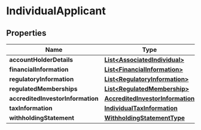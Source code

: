 

# IndividualApplicant


## Properties

| Name | Type | Description | Notes |
|------------ | ------------- | ------------- | -------------|
|**accountHolderDetails** | [**List&lt;AssociatedIndividual&gt;**](AssociatedIndividual.md) |  |  [optional] |
|**financialInformation** | [**List&lt;FinancialInformation&gt;**](FinancialInformation.md) |  |  [optional] |
|**regulatoryInformation** | [**List&lt;RegulatoryInformation&gt;**](RegulatoryInformation.md) |  |  [optional] |
|**regulatedMemberships** | [**List&lt;RegulatedMembership&gt;**](RegulatedMembership.md) |  |  [optional] |
|**accreditedInvestorInformation** | [**AccreditedInvestorInformation**](AccreditedInvestorInformation.md) |  |  [optional] |
|**taxInformation** | [**IndividualTaxInformation**](IndividualTaxInformation.md) |  |  [optional] |
|**withholdingStatement** | [**WithholdingStatementType**](WithholdingStatementType.md) |  |  [optional] |



